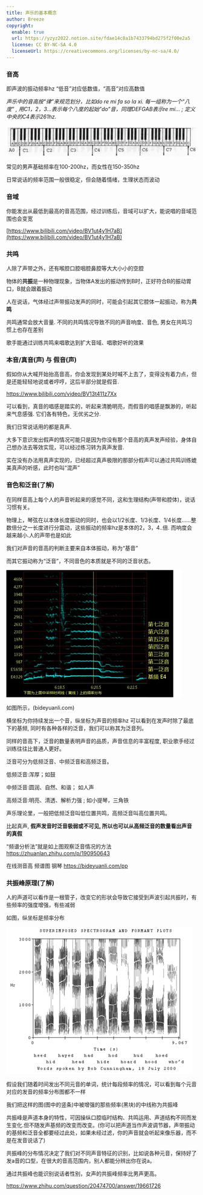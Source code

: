 ```yaml
---
title: 声乐的基本概念
author: Breeze
copyright:
  enable: true
  url: https://yzyz2022.notion.site/fdae14c8a1b7433794bd275f2f00e2a5
  license: CC BY-NC-SA 4.0
  licenseUrl: https://creativecommons.org/licenses/by-nc-sa/4.0/
---
```


### 音高

即声波的振动频率hz “低音”对应低数值，“高音”对应高数值

_声乐中的音高按“律”来规范划分，比如do re mi fa so la xi.
每一组称为一个“八度” , 用C1，2，3…表示每个八度的起始”do”音，同理DEFGAB表示re mi… ; 定义中央的C4表示261hz._

![Untitled](./public/01-1.png)

常见的男声基础频率在100-200hz，而女性在150-350hz

日常说话的频率范围一般很稳定，但会随着情绪，生理状态而波动

### 音域

你能发出从最低到最高的音高范围，经过训练后，音域可以扩大，能说唱的音域范围也会变宽

[https://www.bilibili.com/video/BV1ut4y1H7aB](https://www.bilibili.com/video/BV1ut4y1H7aB)

### 共鸣

人除了声带之外，还有喉腔口腔咽腔鼻腔等大大小小的空腔

物体的**共振**是一种物理现象，当物体A发出的振动传到B时，正好符合B的振动胃口，B就会跟着振动

人在说话，气体经过声带振动发声的同时，可能会引起其它腔体一起振动，称为**共鸣**

共鸣通常会放大音量. 不同的共鸣情况导致不同的声音响度、音色, 男女在共鸣习惯上也存在差别

歌手能通过训练共鸣来唱歌达到扩大音域、唱歌好听的效果

### 本音/真音(声) 与 假音(声)

假如你从大喊开始抬高音高，你会发现到某处时喊不上去了，变得没有着力点，但是还能轻轻地说或者哼哼，这后半部分就是假音.

<https://www.bilibili.com/video/BV13t411z7Xx>

可以看到，真音的唱感是踏实的，听起来清脆明亮，而假音的唱感是飘渺的，听起来气息感强. 它们各有特色，无优劣之分.

我们日常说话用的都是真声.

大多下意识发出假声的情况可能只是因为你没有那个音高的真声发声经验，身体自己想办法去等效实现，可以经过练习转为真声发音.

实在没有办法用真声实现的，已经超过真声极限的那部分假声可以通过共鸣训练媲美真声的听感，此时也叫“混声”

### 音色和泛音(了解)

在同样音高上每个人的声音听起来的感觉不同，这和生理结构(声带和腔体)，说话习惯有关。

物理上，琴弦在以本体长度振动的同时，也会以1/2长度、1/3长度、1/4长度……整数倍分之一长度进行分震动，这些振动的频率hz是本体的2，3，4..倍. 而响度会越来越小.人的声带也是如此

我们对声音的音高的判断主要来自本体振动，称为“基音”

而其它振动称为“泛音”，不同音色的本质就是不同的泛音状态。

![Untitled](./public/01-2.png)

如图所示，(bideyuanli.com)

横坐标为你持续发出一个音，纵坐标为声音的频率hz 可以看到在发声时除了最底下的基频, 同时有各种各样的泛音，我们可以称其为泛音列。

同样的音高下，泛音的数量表明声音的品质，声音信息的丰富程度, 职业歌手经过训练往往比普通人更好。

泛音可分为低频泛音、中频泛音和高频泛音。

低频泛音:浑厚；如鼓

中频泛音:圆润、自然、和谐； 如人声

高频泛音:明亮、清透、解析力强 ; 如小提琴，三角铁

声乐理论里，一般把低频泛音叫低位置共鸣，高频泛音叫高位置共鸣。

比起真声, **假声发音时泛音极弱或不可见, 所以也可以从高频泛音的数量看出声音的真假**

“频谱分析法”就是如上图观察泛音情况的方法 <https://zhuanlan.zhihu.com/p/190950643>

在线测音高 频谱图 钢琴 <https://bideyuanli.com/pp>

### 共振峰原理(了解)

人的声道可以看作是一根管子，改变它的形状会导致它接受到声波引起共振时，有些频率的强度增强，有些减弱

如图，纵坐标是频率分布

![Untitled](./public/01-3.png)

假设我们随着时间发出不同元音的单词，统计每段频率的情况，可以看到每个元音对应的发音的频率分布图都不一样

我们把这样的图(图中的竖条)中被增强的那些频率(黑块)的中线称为共振峰

共振峰是声道本身的特性，可因操纵口腔临时结构、共鸣运用、声道结构不同而发生变化.但不随发声基频的改变而改变。(你可以把声道当作声波调节器，声带振动的基频和泛音全都要经过此处，如果未经过滤，你的声音就会听起来像乐器，而不是在发音说话了)

共振峰的分布情况决定了我们对不同声音特征的识别，比如说各种元音，保持好了发a音的口型，在很大的音高范围内，别人都能分辨出你在说a。

通过共振峰也能识别说话者性别，女声的共振峰频率比男声更高。

<https://www.zhihu.com/question/20474700/answer/19661726>
